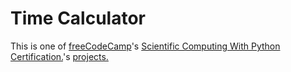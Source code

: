 # Time Calculator

This is one of [freeCodeCamp](https://www.freecodecamp.org)'s [Scientific Computing With Python Certification.](https://www.freecodecamp.org/learn/scientific-computing-with-python)'s [projects.](https://www.freecodecamp.org/learn/scientific-computing-with-python/#scientific-computing-with-python-projects)
